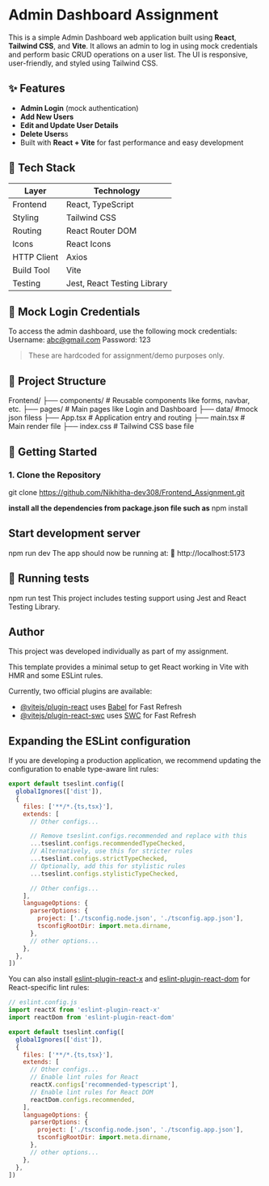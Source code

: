 # Admin Dashboard Assignment

This is a simple Admin Dashboard web application built using **React**, **Tailwind CSS**, and **Vite**. It allows an admin to log in using mock credentials and perform basic CRUD operations on a user list. The UI is responsive, user-friendly, and styled using Tailwind CSS.

## ✨ Features

- **Admin Login** (mock authentication)
- **Add New Users**
- **Edit and Update User Details**
- **Delete Users**s
- Built with **React + Vite** for fast performance and easy development

## 🔧 Tech Stack

| Layer       | Technology                  |
|-------------|-----------------------------|
| Frontend    | React, TypeScript           |
| Styling     | Tailwind CSS                |
| Routing     | React Router DOM            |
| Icons       | React Icons                 |
| HTTP Client | Axios                       |
| Build Tool  | Vite                        |
| Testing     | Jest, React Testing Library |

## 🔐 Mock Login Credentials

To access the admin dashboard, use the following mock credentials:
Username: abc@gmail.com
Password: 123


> These are hardcoded for assignment/demo purposes only.

## 📂 Project Structure

Frontend/
├── components/ # Reusable components like forms, navbar, etc.
├── pages/ # Main pages like Login and Dashboard
├── data/ #mock json filess
├── App.tsx # Application entry and routing
├── main.tsx # Main render file
├── index.css # Tailwind CSS base file



## 🚀 Getting Started

### 1. Clone the Repository

git clone https://github.com/Nikhitha-dev308/Frontend_Assignment.git


**install all the dependencies from package.json file such as**
npm install


## Start development server
npm run dev
The app should now be running at:
📍 http://localhost:5173


## 🚀 Running tests 
npm run test
This project includes testing support using Jest and React Testing Library.

## Author
This project was developed individually as part of my assignment.

This template provides a minimal setup to get React working in Vite with HMR and some ESLint rules.

Currently, two official plugins are available:

- [@vitejs/plugin-react](https://github.com/vitejs/vite-plugin-react/blob/main/packages/plugin-react) uses [Babel](https://babeljs.io/) for Fast Refresh
- [@vitejs/plugin-react-swc](https://github.com/vitejs/vite-plugin-react/blob/main/packages/plugin-react-swc) uses [SWC](https://swc.rs/) for Fast Refresh

## Expanding the ESLint configuration

If you are developing a production application, we recommend updating the configuration to enable type-aware lint rules:

```js
export default tseslint.config([
  globalIgnores(['dist']),
  {
    files: ['**/*.{ts,tsx}'],
    extends: [
      // Other configs...

      // Remove tseslint.configs.recommended and replace with this
      ...tseslint.configs.recommendedTypeChecked,
      // Alternatively, use this for stricter rules
      ...tseslint.configs.strictTypeChecked,
      // Optionally, add this for stylistic rules
      ...tseslint.configs.stylisticTypeChecked,

      // Other configs...
    ],
    languageOptions: {
      parserOptions: {
        project: ['./tsconfig.node.json', './tsconfig.app.json'],
        tsconfigRootDir: import.meta.dirname,
      },
      // other options...
    },
  },
])
```

You can also install [eslint-plugin-react-x](https://github.com/Rel1cx/eslint-react/tree/main/packages/plugins/eslint-plugin-react-x) and [eslint-plugin-react-dom](https://github.com/Rel1cx/eslint-react/tree/main/packages/plugins/eslint-plugin-react-dom) for React-specific lint rules:

```js
// eslint.config.js
import reactX from 'eslint-plugin-react-x'
import reactDom from 'eslint-plugin-react-dom'

export default tseslint.config([
  globalIgnores(['dist']),
  {
    files: ['**/*.{ts,tsx}'],
    extends: [
      // Other configs...
      // Enable lint rules for React
      reactX.configs['recommended-typescript'],
      // Enable lint rules for React DOM
      reactDom.configs.recommended,
    ],
    languageOptions: {
      parserOptions: {
        project: ['./tsconfig.node.json', './tsconfig.app.json'],
        tsconfigRootDir: import.meta.dirname,
      },
      // other options...
    },
  },
])
```
